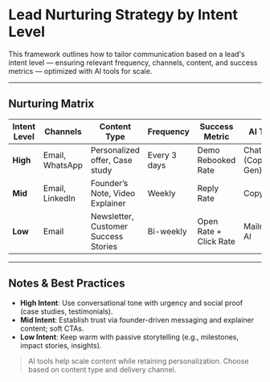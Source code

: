 # Lead Nurturing Strategy by Intent Level

This framework outlines how to tailor communication based on a lead's intent level — ensuring relevant frequency, channels, content, and success metrics — optimized with AI tools for scale.

---

## Nurturing Matrix

| **Intent Level** | **Channels**           | **Content Type**                          | **Frequency**     | **Success Metric**        | **AI Tool**         |
|------------------|------------------------|-------------------------------------------|-------------------|---------------------------|---------------------|
| **High**         | Email, WhatsApp        | Personalized offer, Case study            | Every 3 days      | Demo Rebooked Rate        | ChatGPT (Copy Gen)  |
| **Mid**          | Email, LinkedIn        | Founder’s Note, Video Explainer           | Weekly            | Reply Rate                | Copy.ai             |
| **Low**          | Email                  | Newsletter, Customer Success Stories      | Bi-weekly         | Open Rate + Click Rate    | Mailmodo AI         |

---

## Notes & Best Practices

- **High Intent**: Use conversational tone with urgency and social proof (case studies, testimonials).
- **Mid Intent**: Establish trust via founder-driven messaging and explainer content; soft CTAs.
- **Low Intent**: Keep warm with passive storytelling (e.g., milestones, impact stories, insights).

> AI tools help scale content while retaining personalization. Choose based on content type and delivery channel.

